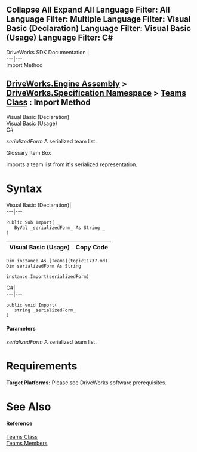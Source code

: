 Collapse All Expand All Language Filter: All  Language Filter: Multiple  Language Filter: Visual Basic (Declaration) Language Filter: Visual Basic (Usage) Language Filter: C#  
---  
DriveWorks SDK Documentation  |   
---|---  
Import Method   
  
[DriveWorks.Engine Assembly](topic2156.md) > [DriveWorks.Specification Namespace](topic10764.md) > [Teams Class](topic11737.md) : Import Method  
---  
  
Visual Basic (Declaration)    
Visual Basic (Usage)    
C# 

_serializedForm_
    A serialized team list.

Glossary Item Box

Imports a team list from it's serialized representation. 

# Syntax

Visual Basic (Declaration)|   
---|---  
      
    
    Public Sub Import( _
       ByVal _serializedForm_ As String _
    )   
  
Visual Basic (Usage)| Copy Code  
---|---  
      
    
    Dim instance As [Teams](topic11737.md)
    Dim serializedForm As String
     
    instance.Import(serializedForm)  
  
C#|   
---|---  
      
    
    public void Import( 
       string _serializedForm_
    )  
  
#### Parameters

 _serializedForm_
    A serialized team list.

# Requirements

**Target Platforms:** Please see DriveWorks software prerequisites.

# See Also

#### Reference

[Teams Class](topic11737.md)   
[Teams Members](topic11738.md)


